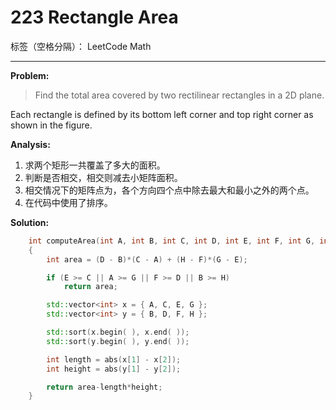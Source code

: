 ﻿# 223 Rectangle Area

标签（空格分隔）： LeetCode Math

---

**Problem:**
>   Find the total area covered by two rectilinear rectangles in a 2D plane.
>
Each rectangle is defined by its bottom left corner and top right corner as shown in the figure.


**Analysis:**

 1. 求两个矩形一共覆盖了多大的面积。
 2. 判断是否相交，相交则减去小矩阵面积。
 3. 相交情况下的矩阵点为，各个方向四个点中除去最大和最小之外的两个点。
 4. 在代码中使用了排序。
 
**Solution:**
```cpp
	int computeArea(int A, int B, int C, int D, int E, int F, int G, int H)
	{
		int area = (D - B)*(C - A) + (H - F)*(G - E);

		if (E >= C || A >= G || F >= D || B >= H)
			return area;

		std::vector<int> x = { A, C, E, G };
		std::vector<int> y = { B, D, F, H };

		std::sort(x.begin( ), x.end( ));
		std::sort(y.begin( ), y.end( ));

		int length = abs(x[1] - x[2]);
		int height = abs(y[1] - y[2]);

		return area-length*height;
	}
```

